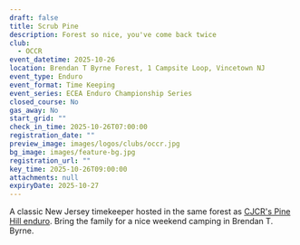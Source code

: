 ```yaml
---
draft: false
title: Scrub Pine
description: Forest so nice, you've come back twice
club:
  - OCCR
event_datetime: 2025-10-26
location: Brendan T Byrne Forest, 1 Campsite Loop, Vincetown NJ
event_type: Enduro
event_format: Time Keeping
event_series: ECEA Enduro Championship Series
closed_course: No
gas_away: No
start_grid: ""
check_in_time: 2025-10-26T07:00:00
registration_date: ""
preview_image: images/logos/clubs/occr.jpg
bg_image: images/feature-bg.jpg
registration_url: ""
key_time: 2025-10-26T09:00:00
attachments: null
expiryDate: 2025-10-27
---
```


A classic New Jersey timekeeper hosted in the same forest as [CJCR's Pine Hill enduro](/events/23-en-cjcr). Bring the family for a nice weekend camping in Brendan T. Byrne.
